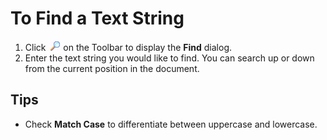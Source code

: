 # To Find a Text String

1. Click  ![Search](../../images/editfind.gif)
on the Toolbar to display the **Find** dialog.
2. Enter the text string you would like to find. You can search up or down
from the current position in the document.

## Tips

- Check **Match Case** to differentiate between uppercase and lowercase.
